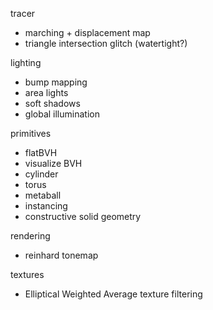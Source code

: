 tracer
 - marching + displacement map
 - triangle intersection glitch (watertight?)

lighting
 - bump mapping
 - area lights
 - soft shadows
 - global illumination

primitives
 - flatBVH
 - visualize BVH
 - cylinder
 - torus
 - metaball
 - instancing
 - constructive solid geometry

rendering
 - reinhard tonemap

textures
 - Elliptical Weighted Average texture filtering
